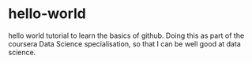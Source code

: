 # hello-world
hello world tutorial to learn the basics of github. Doing this as part of the coursera Data Science specialisation, so that I can be well good at data science. 
